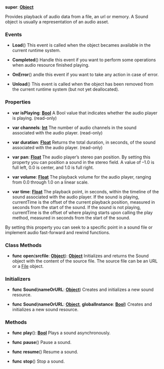 **super**: **[Object](Object.md)**

Provides playback of audio data from a file, an url or memory. A Sound object is usually a representation of an audio asset.

### Events

* **Load**()
This event is called when the object becames available in the current runtime system.

* **Completed**()
Handle this event if you want to perform some operations when audio resource finished playing.

* **OnError**()
andle this event if you want to take any action in case of error.

* **Unload**()
This event is called when the object has been removed from the current runtime system (but not yet deallocated).



### Properties

* **var** **isPlaying**: **[Bool](../gravity/types.md)**
A Bool value that indicates whether the audio player is playing. \(read-only\)

* **var** **channels**: **[Int](../gravity/types.md)**
The number of audio channels in the sound associated with the audio player. \(read-only\)

* **var** **duration**: **[Float](../gravity/types.md)**
Returns the total duration, in seconds, of the sound associated with the audio player. \(read-only\)

* **var** **pan**: **[Float](../gravity/types.md)**
The audio player’s stereo pan position. By setting this property you can position a sound in the stereo field. A value of –1.0 is full left, 0.0 is center, and 1.0 is full right.

* **var** **volume**: **[Float](../gravity/types.md)**
The playback volume for the audio player, ranging from 0.0 through 1.0 on a linear scale.

* **var** **time**: **[Float](../gravity/types.md)**
The playback point, in seconds, within the timeline of the sound associated with the audio player. If the sound is playing, currentTime is the offset of the current playback position, measured in seconds from the start of the sound. If the sound is not playing, currentTime is the offset of where playing starts upon calling the play method, measured in seconds from the start of the sound.

By setting this property you can seek to a specific point in a sound file or implement audio fast-forward and rewind functions.



### Class Methods

* **func** **open**(**srcfile**: **[Object](../gravity/types.md)**): <strong>[Object](../gravity/types.md)</strong> 
Initializes and returns the Sound object with the content of the source file. The source file can be an URL or a <a href="File.html">File</a> object.



### Initializers

* **func** **Sound**(**nameOrURL**: **[Object](../gravity/types.md)**)
Creates and initializes a new sound resource.

* **func** **Sound**(**nameOrURL**: **[Object](../gravity/types.md)**, **globalInstance**: **[Bool](../gravity/types.md)**)
Creates and initializes a new sound resource.



### Methods

* **func** **play**(): <strong>[Bool](../gravity/types.md)</strong> 
Plays a sound asynchronously.

* **func** **pause**()
Pause a sound.

* **func** **resume**()
Resume a sound.

* **func** **stop**()
Stop a sound.





